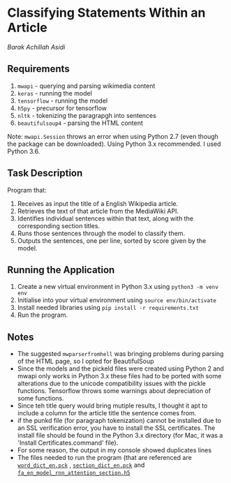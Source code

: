 # Classifying Statements Within an Article 
*Barak Achillah Asidi*

## Requirements
1. `mwapi` - querying and parsing wikimedia content
2. `keras` - running the model
3. `tensorflow` - running the model
4. `h5py` - precursor for tensorflow
5. `nltk` - tokenizing the paragrapgh into sentences
6. `beautifulsoup4` - parsing the HTML content

Note: `mwapi.Session` throws an error when using Python 2.7 (even though the package can be downloaded). Using Python 3.x recommended. I used Python 3.6.

## Task Description
Program that:
1. Receives as input the title of a English Wikipedia article.
2. Retrieves the text of that article from the MediaWiki API.
3. Identifies individual sentences within that text, along with the corresponding section titles.
4. Runs those sentences through the model to classify them.
5. Outputs the sentences, one per line, sorted by score given by the model.

## Running the Application
1. Create a new virtual environment in Python 3.x using `python3 -m venv env`
2. Initialise into your virtual environment using `source env/bin/activate`
2. Install needed libraries using `pip install -r requirements.txt`
4. Run the program.

## Notes
 - The suggested `mwparserfromhell` was bringing problems during parsing of the HTML page, so I opted for BeautifulSoup
 - Since the models and the pickeld files were created using Python 2 and mwapi only works in Python 3.x these files had to be ported with some alterations due to the unicode compatibility issues with the pickle functions. Tensorflow throws some warnings about depreciation of some functions.
 - Since teh title query would bring mutiple results, I thought it apt to include a column for the article title the sentence comes from.
 - if the punkd file (for paragraph tokenization) cannot be installed due to an SSL verification error, you have to install the SSL certificates. The install file should be found in the Python 3.x directory (for Mac, it was a 'Install Certificates.command' file).
 - For some reason, the output in my console showed duplicates lines
 - The files needed to run the program (that are referenced are [`word_dict_en.pck`](https://drive.google.com/drive/folders/1dlocPHPz6Giv9nS8rR4t6kes8nlJ3inX?usp=sharing) , [`section_dict_en.pck`](https://drive.google.com/drive/folders/1dlocPHPz6Giv9nS8rR4t6kes8nlJ3inX?usp=sharing) and [`fa_en_model_rnn_attention_section.h5`](https://drive.google.com/drive/folders/166ok0FmW-SiMNJl9ZYpeVjc8BeO1195W?usp=sharing)
  
 